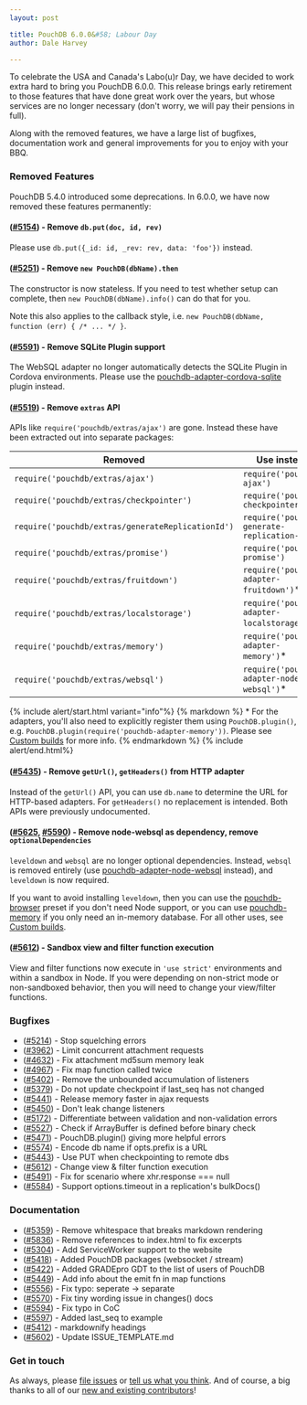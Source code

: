 ```yaml
---
layout: post

title: PouchDB 6.0.0&#58; Labour Day
author: Dale Harvey

---
```


To celebrate the USA and Canada's Labo(u)r Day, we have decided to work extra hard to bring
you PouchDB 6.0.0. This release brings early retirement to those features that have done great
work over the years, but whose services are no longer necessary (don't worry, we will pay
their pensions in full).

Along with the removed features, we have a large list of bugfixes, documentation
work and general improvements for you to enjoy with your BBQ.

### Removed Features

PouchDB 5.4.0 introduced some deprecations. In 6.0.0, we have now removed these
features permanently:

#### ([#5154](https://github.com/pouchdb/pouchdb/issues/5154)) - Remove `db.put(doc, id, rev)`

Please use `db.put({_id: id, _rev: rev, data: 'foo'})` instead.

#### ([#5251](https://github.com/pouchdb/pouchdb/issues/5251)) - Remove `new PouchDB(dbName).then`

The constructor is now stateless. If you need to test whether setup can complete,
then `new PouchDB(dbName).info()` can do that for you.

Note this also applies to the callback style, i.e. `new PouchDB(dbName, function (err) { /* ... */ }`.

#### ([#5591](https://github.com/pouchdb/pouchdb/pull/5519)) - Remove SQLite Plugin support

The WebSQL adapter no longer automatically detects the SQLite Plugin in Cordova environments.
Please use the [pouchdb-adapter-cordova-sqlite](https://github.com/nolanlawson/pouchdb-adapter-cordova-sqlite) plugin instead.

#### ([#5519](https://github.com/pouchdb/pouchdb/pull/5591)) - Remove `extras` API

APIs like `require('pouchdb/extras/ajax')` are gone. Instead these have been extracted out into 
separate packages:

<div class="table-responsive">
<table class="table">
  <thead>
  <tr>
    <th>Removed</th>
    <th>Use instead</th>
  </tr>
  </thead>
  <tbody>
  <tr>
    <td><code>require('pouchdb/extras/ajax')</code></td>
    <td><code>require('pouchdb-ajax')</code></td>
  </tr>
  <tr>
    <td><code>require('pouchdb/extras/checkpointer')</code></td>
    <td><code>require('pouchdb-checkpointer')</code></td>
  </tr>
  <tr>
    <td><code>require('pouchdb/extras/generateReplicationId')</code></td>
    <td><code>require('pouchdb-generate-replication-id')</code></td>
  </tr>
  <tr>
    <td><code>require('pouchdb/extras/promise')</code></td>
    <td><code>require('pouchdb-promise')</code></td>
  </tr>
  <tr>
    <td><code>require('pouchdb/extras/fruitdown')</code></td>
    <td><code>require('pouchdb-adapter-fruitdown')</code>*</td>
  </tr>
  <tr>
    <td><code>require('pouchdb/extras/localstorage')</code></td>
    <td><code>require('pouchdb-adapter-localstorage')</code>*</td>
  </tr>
  <tr>
    <td><code>require('pouchdb/extras/memory')</code></td>
    <td><code>require('pouchdb-adapter-memory')</code>*</td>
  </tr>
  <tr>
    <td><code>require('pouchdb/extras/websql')</code></td>
    <td><code>require('pouchdb-adapter-node-websql')</code>*</td>
  </tr>
  </tbody>
</table>
</div>

{% include alert/start.html variant="info"%}
{% markdown %}
\* For the adapters, you'll also need to explicitly register them using `PouchDB.plugin()`, e.g. `PouchDB.plugin(require('pouchdb-adapter-memory'))`. Please see [Custom builds](/custom.html) for more info.
{% endmarkdown %}
{% include alert/end.html%}

#### ([#5435](https://github.com/pouchdb/pouchdb/pull/5435)) - Remove `getUrl()`, `getHeaders()` from HTTP adapter

Instead of the `getUrl()` API, you can use `db.name` to determine the URL for HTTP-based adapters. For `getHeaders()`
no replacement is intended. Both APIs were previously undocumented.

#### ([#5625](https://github.com/pouchdb/pouchdb/pull/5625), [#5590](https://github.com/pouchdb/pouchdb/pull/5590)) - Remove node-websql as dependency, remove `optionalDependencies`

`leveldown` and `websql` are no longer optional dependencies. Instead, `websql` is removed entirely (use
[pouchdb-adapter-node-websql](https://www.npmjs.com/package/pouchdb-adapter-node-websql) instead), and `leveldown` is
now required.

If you want to avoid installing `leveldown`, then you can use the [pouchdb-browser](https://www.npmjs.com/package/pouchdb-browser) preset if you don't need Node support, or you can use [pouchdb-memory](https://www.npmjs.com/package/pouchdb-memory) if you only need an in-memory database. For all other uses, see [Custom builds](/custom.html).

#### ([#5612](https://github.com/pouchdb/pouchdb/pull/5612)) - Sandbox view and filter function execution

View and filter functions now execute in `'use strict'` environments and within a sandbox in Node. If you were depending on
non-strict mode or non-sandboxed behavior, then you will need to change your view/filter functions.

### Bugfixes

* ([#5214](https://github.com/pouchdb/pouchdb/issues/5214)) - Stop squelching errors
* ([#3962](https://github.com/pouchdb/pouchdb/issues/3962)) - Limit concurrent attachment requests
* ([#4632](https://github.com/pouchdb/pouchdb/issues/4632)) - Fix attachment md5sum memory leak
* ([#4967](https://github.com/pouchdb/pouchdb/issues/4967)) - Fix map function called twice
* ([#5402](https://github.com/pouchdb/pouchdb/issues/5402)) - Remove the unbounded accumulation of listeners
* ([#5379](https://github.com/pouchdb/pouchdb/issues/5379)) - Do not update checkpoint if last_seq has not changed
* ([#5441](https://github.com/pouchdb/pouchdb/issues/5441)) - Release memory faster in ajax requests
* ([#5450](https://github.com/pouchdb/pouchdb/issues/5450)) - Don't leak change listeners
* ([#5172](https://github.com/pouchdb/pouchdb/issues/5172)) - Differentiate between validation and non-validation errors
* ([#5527](https://github.com/pouchdb/pouchdb/issues/5527)) - Check if ArrayBuffer is defined before binary check
* ([#5471](https://github.com/pouchdb/pouchdb/issues/5471)) - PouchDB.plugin() giving more helpful errors
* ([#5574](https://github.com/pouchdb/pouchdb/issues/5574)) - Encode db name if opts.prefix is a URL
* ([#5443](https://github.com/pouchdb/pouchdb/issues/5443)) - Use PUT when checkpointing to remote dbs
* ([#5612](https://github.com/pouchdb/pouchdb/issues/5612)) - Change view & filter function execution
* ([#5491](https://github.com/pouchdb/pouchdb/issues/5491)) - Fix for scenario where xhr.response === null
* ([#5584](https://github.com/pouchdb/pouchdb/issues/5584)) - Support options.timeout in a replication's bulkDocs()


### Documentation

* ([#5359](https://github.com/pouchdb/pouchdb/pull/5359)) - Remove whitespace that breaks markdown rendering
* ([#5836](https://github.com/pouchdb/pouchdb/pull/5368)) - Remove references to index.html to fix excerpts
* ([#5304](https://github.com/pouchdb/pouchdb/pull/5304)) - Add ServiceWorker support to the website
* ([#5418](https://github.com/pouchdb/pouchdb/pull/5418)) - Added PouchDB packages (websocket / stream)
* ([#5422](https://github.com/pouchdb/pouchdb/pull/5422)) - Added GRADEpro GDT to the list of users of PouchDB
* ([#5449](https://github.com/pouchdb/pouchdb/pull/5449)) - Add info about the emit fn in map functions
* ([#5556](https://github.com/pouchdb/pouchdb/pull/5556)) - Fix typo: seperate -> separate
* ([#5570](https://github.com/pouchdb/pouchdb/pull/5570)) - Fix tiny wording issue in changes() docs
* ([#5594](https://github.com/pouchdb/pouchdb/pull/5594)) - Fix typo in CoC
* ([#5597](https://github.com/pouchdb/pouchdb/pull/5597)) - Added last_seq to example
* ([#5412](https://github.com/pouchdb/pouchdb/pull/5412)) - markdownify headings
* ([#5602](https://github.com/pouchdb/pouchdb/pull/5602)) - Update ISSUE_TEMPLATE.md


### Get in touch

As always, please [file issues](https://github.com/pouchdb/pouchdb/issues) or [tell us what you think](https://github.com/pouchdb/pouchdb/blob/master/CONTRIBUTING.md#get-in-touch). And of course, a big thanks to all of our [new and existing contributors](https://github.com/pouchdb/pouchdb/graphs/contributors)!

